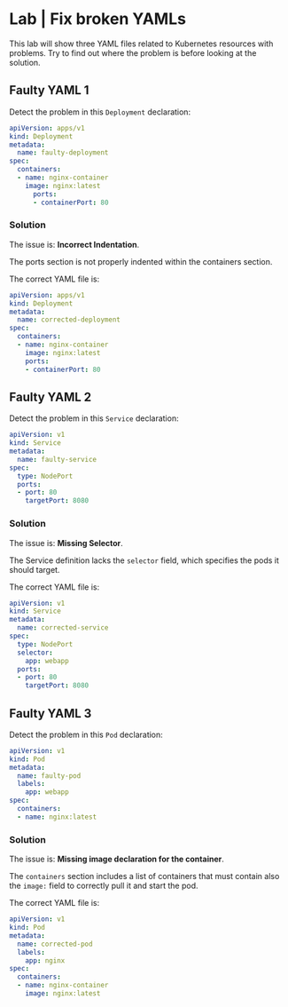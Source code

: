 # Lab | Fix broken YAMLs

This lab will show three YAML files related to Kubernetes resources with
problems. Try to find out where the problem is before looking at the solution.

## Faulty YAML 1

Detect the problem in this `Deployment` declaration:

```yaml
apiVersion: apps/v1
kind: Deployment
metadata:
  name: faulty-deployment
spec:
  containers:
  - name: nginx-container
    image: nginx:latest
      ports:
      - containerPort: 80
```

### Solution

The issue is: **Incorrect Indentation**.

The ports section is not properly indented within the containers section.

The correct YAML file is:

```yaml
apiVersion: apps/v1
kind: Deployment
metadata:
  name: corrected-deployment
spec:
  containers:
  - name: nginx-container
    image: nginx:latest
    ports:
    - containerPort: 80

```

## Faulty YAML 2

Detect the problem in this `Service` declaration:

```yaml
apiVersion: v1
kind: Service
metadata:
  name: faulty-service
spec:
  type: NodePort
  ports:
  - port: 80
    targetPort: 8080
```

### Solution

The issue is: **Missing Selector**.

The Service definition lacks the `selector` field, which specifies the pods it
should target.

The correct YAML file is:

```yaml
apiVersion: v1
kind: Service
metadata:
  name: corrected-service
spec:
  type: NodePort
  selector:
    app: webapp
  ports:
  - port: 80
    targetPort: 8080
```

## Faulty YAML 3

Detect the problem in this `Pod` declaration:

```yaml
apiVersion: v1
kind: Pod
metadata:
  name: faulty-pod
  labels:
    app: webapp
spec:
  containers:
  - name: nginx:latest
```

### Solution

The issue is: **Missing image declaration for the container**.

The `containers` section includes a list of containers that must contain also
the `image:` field to correctly pull it and start the pod.

The correct YAML file is:

```yaml
apiVersion: v1
kind: Pod
metadata:
  name: corrected-pod
  labels:
    app: nginx
spec:
  containers:
  - name: nginx-container
    image: nginx:latest
```

